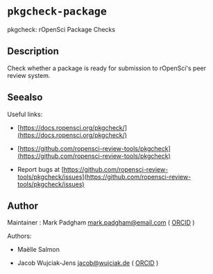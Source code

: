# `pkgcheck-package`

pkgcheck: rOpenSci Package Checks


## Description

Check whether a package is ready for submission to rOpenSci's peer review system.


## Seealso

Useful links:
   

*   [https://docs.ropensci.org/pkgcheck/](https://docs.ropensci.org/pkgcheck/)   

*   [https://github.com/ropensci-review-tools/pkgcheck](https://github.com/ropensci-review-tools/pkgcheck)   

*  Report bugs at [https://github.com/ropensci-review-tools/pkgcheck/issues](https://github.com/ropensci-review-tools/pkgcheck/issues)


## Author

Maintainer : Mark Padgham mark.padgham@email.com ( [ORCID](https://orcid.org/0000-0003-2172-5265) )
 
 Authors:
   

*  Maëlle Salmon  

*  Jacob Wujciak-Jens jacob@wujciak.de ( [ORCID](https://orcid.org/0000-0002-7281-3989) )


